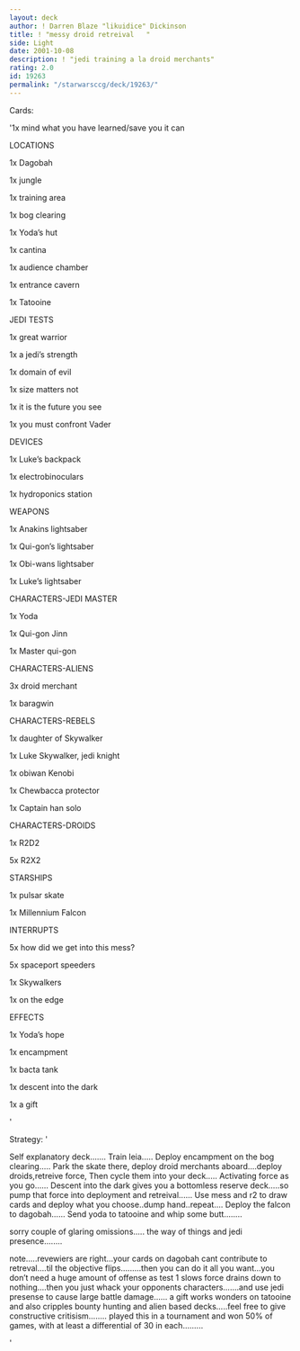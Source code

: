 ```yaml
---
layout: deck
author: ! Darren Blaze "likuidice" Dickinson
title: ! "messy droid retreival   "
side: Light
date: 2001-10-08
description: ! "jedi training a la droid merchants"
rating: 2.0
id: 19263
permalink: "/starwarsccg/deck/19263/"
---
```

Cards: 

'1x mind what you have learned/save you it can


LOCATIONS

1x Dagobah

1x jungle 

1x training area

1x bog clearing

1x Yoda’s hut 

1x cantina

1x audience chamber

1x entrance cavern

1x Tatooine


JEDI TESTS

1x great warrior 

1x a jedi’s strength

1x domain of evil

1x size matters not

1x it is the future you see

1x you must confront Vader 


DEVICES

1x Luke’s backpack

1x electrobinoculars

1x hydroponics station


WEAPONS 

1x Anakins lightsaber

1x Qui-gon’s lightsaber

1x Obi-wans lightsaber

1x Luke’s lightsaber


CHARACTERS-JEDI MASTER

1x Yoda

1x Qui-gon Jinn

1x Master qui-gon

CHARACTERS-ALIENS

3x droid merchant

1x baragwin


CHARACTERS-REBELS

1x daughter of Skywalker

1x Luke Skywalker, jedi knight

1x obiwan Kenobi

1x Chewbacca protector

1x Captain han solo


CHARACTERS-DROIDS

1x R2D2

5x R2X2


STARSHIPS

1x pulsar skate 

1x Millennium Falcon


INTERRUPTS

5x how did we get into this mess?

5x spaceport speeders

1x Skywalkers

1x on the edge


EFFECTS

1x Yoda’s hope

1x encampment

1x bacta tank

1x descent into the dark

1x a gift

'

Strategy: '

Self explanatory deck....... Train leia..... Deploy encampment on the bog clearing..... Park the skate there, deploy droid merchants aboard....deploy droids,retreive force, Then cycle them into your deck..... Activating force as you go...... Descent into the dark gives you a bottomless reserve deck.....so pump that force into deployment and retreival...... Use mess and r2 to draw cards and deploy what you choose..dump hand..repeat.... Deploy the falcon to dagobah...... Send yoda to tatooine and whip some butt........  


sorry couple of glaring omissions..... the way of things and jedi presence........


note.....revewiers are right...your cards on dagobah cant contribute to retreval....til the objective flips.........then you can do it all you want...you don’t need a huge amount of offense as test 1 slows force drains down to nothing....then you just whack your opponents characters.......and use jedi presense to cause large battle damage...... a gift works wonders on tatooine and also cripples bounty hunting and alien based decks.....feel free to give constructive critisism........ played this in a tournament and won 50% of games, with at least a differential of 30 in each.........

'
